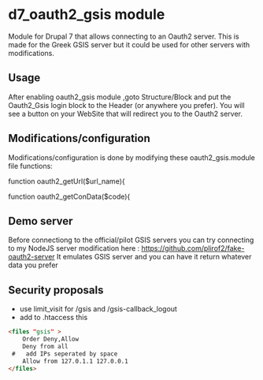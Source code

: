 # d7_oauth2_gsis module
Module for Drupal 7 that allows connecting to an Oauth2 server. This is made for the Greek GSIS server but it could be used for other servers with modifications.

## Usage
After enabling oauth2_gsis module ,goto Structure/Block and put the Oauth2_Gsis login block to the Header (or anywhere you prefer).
You will see a button on your WebSite that will redirect you to the Oauth2 server.

## Modifications/configuration
Modifications/configuration is done by modifying these oauth2_gsis.module file functions:

function oauth2_getUrl($url_name){

function oauth2_getConData($code){

## Demo server
Before connectiong to the official/pilot GSIS servers you can try connecting to my NodeJS server modification here : https://github.com/plirof2/fake-oauth2-server
It emulates GSIS server and you can have it return whatever data you prefer


## Security proposals
- use limit_visit for /gsis and /gsis-callback_logout
- add to .htaccess this 
```html
<files "gsis" >
    Order Deny,Allow
    Deny from all
 #   add IPs seperated by space    
    Allow from 127.0.1.1 127.0.0.1
</files>
```